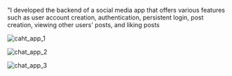 "I developed the backend of a social media app that offers various features such as user account creation, authentication, persistent login, post creation, viewing other users' posts, and liking posts

![caht_app_1](https://user-images.githubusercontent.com/70231909/233133952-7259e16c-c988-478e-a155-fd24ec83b1b2.png)

![chat_app_2](https://user-images.githubusercontent.com/70231909/233133979-964ac237-8bc0-4e5a-a89d-9f9c73ef9f3e.png)

![chat_app_3](https://user-images.githubusercontent.com/70231909/233134016-c31d024f-7f33-40d0-85f3-b826eaeb917c.png)
